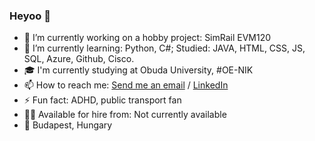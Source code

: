 ### Heyoo 👋

- 🔭 I’m currently working on a hobby project: SimRail EVM120
- 🌱 I’m currently learning: Python, C#; Studied: JAVA, HTML, CSS, JS, SQL, Azure, Github, Cisco.
- 🎓 I'm currently studying at Obuda University, #OE-NIK
- 📫 How to reach me: [Send me an email](mailto:vsumpi.szemelyes@gmail.com) / [LinkedIn](https://www.linkedin.com/in/vsumpi/)
- ⚡ Fun fact: ADHD, public transport fan
- 🧑‍💼 Available for hire from: Not currently available
- 📍 Budapest, Hungary
